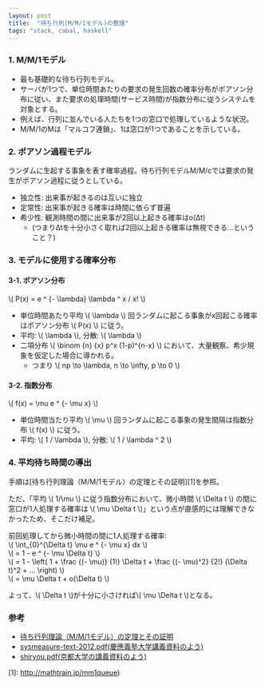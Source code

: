 ```yaml
---
layout: post
title:  "待ち行列(M/M/1モデル)の整理"
tags: "stack, cabal, haskell"
---
```


### 1. M/M/1モデル

- 最も基礎的な待ち行列モデル。
- サーバが1つで、単位時間あたりの要求の発生回数の確率分布がポアソン分布に従い、また要求の処理時間(サービス時間)が指数分布に従うシステムを対象とする。
- 例えば、行列に並んでいる人たちを1つの窓口で処理しているような状況。
- M/M/1のMは「マルコフ連鎖」、1は窓口が1つであることを示している。

### 2. ポアソン過程モデル

ランダムに生起する事象を表す確率過程。待ち行列モデルM/M/cでは要求の発生がポアソン過程に従うとしている。

- 独立性: 出来事が起きるのは互いに独立
- 定常性: 出来事が起きる確率は時間に依らず普遍
- 希少性: 観測時間の間に出来事が2回以上起きる確率はo(Δt)
  - (つまりΔtを十分小さく取れば2回以上起きる確率は無視できる...ということ？)

### 3. モデルに使用する確率分布

#### 3-1. ポアソン分布

\\( P(x) = e ^ {- \\lambda} \\lambda ^ x / x! \\)  

- 単位時間あたり平均 \\( \\lambda \\) 回ランダムに起こる事象がx回起こる確率はポアソン分布 \\( P(x) \\) に従う。
- 平均: \\( \\lambda \\), 分散: \\( \\lambda \\)
- 二項分布 \\( \\binom {n} {x} p^x (1-p)^{n-x} \\) において、大量観察、希少現象を仮定した場合に導かれる。
  - つまり \\( np \\to \\lambda, n \\to \\infty, p \\to 0 \\)

#### 3-2. 指数分布

\\( f(x) = \\mu e ^ {- \\mu x} \\)  

- 単位時間当たり平均 \\( \\mu \\) 回ランダムに起こる事象の発生間隔は指数分布 \\( f(x) \\) に従う。
- 平均: \\( 1 / \\lambda \\), 分散: \\( 1 / \\lambda ^ 2 \\)

### 4. 平均待ち時間の導出

手順は[待ち行列理論（M/M/1モデル）の定理とその証明][1]を参照。  

ただ、「平均 \\( 1/\\mu \\) に従う指数分布において、微小時間 \\( \\Delta t \\) の間に窓口が1人処理する確率は \\( \\mu \\Delta t \\)」という点が直感的には理解できなかったため、そこだけ補足。  

前回処理してから微小時間の間に1人処理する確率:  
\\( \\int_{0}^{\\Delta t} \\mu e ^ {- \\mu x} dx \\)  
\\( = 1 - e ^ {- \\mu \\Delta t} \\)  
\\( = 1 - \\left( 1 + \\frac {(- \\mu)} {1!} \\Delta t + \\frac {(- \\mu)^2} {2!} (\\Delta t)^2 + ... \\right) \\)  
\\( = \\mu \\Delta t + o(\\Delta t) \\)  

よって、\\( \\Delta t \\)が十分に小さければ\\( \\mu \\Delta t \\)となる。

### 参考

- [待ち行列理論（M/M/1モデル）の定理とその証明](http://mathtrain.jp/mm1queue)
- [sysmeasure-text-2012.pdf(慶應義塾大学講義資料のよう)](http://www.west.sd.keio.ac.jp/wp-content/uploads/2012/06/sysmeasure-text-2012.pdf)
- [shiryou.pdf(京都大学の講義資料のよう)](http://www-optima.amp.i.kyoto-u.ac.jp/~takine/tmp/shiryou.pdf)

[1]: http://mathtrain.jp/mm1queue)

